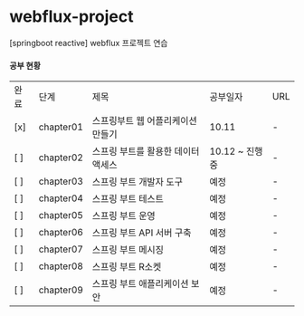 # webflux-project
[springboot reactive] webflux 프로젝트 연습

#### 공부 현황
| | | | | |
|-|-|-|-|-|
|완료|단계|제목|공부일자|URL|
|[x]|chapter01|스프링부트 웹 어플리케이션 만들기|10.11|-|
|[ ]|chapter02|스프링 부트를 활용한 데이터 액세스|10.12 ~ 진행중|-|
|[ ]|chapter03|스프링 부트 개발자 도구|예정|-|
|[ ]|chapter04|스프링 부트 테스트|예정|-|
|[ ]|chapter05|스프링 부트 운영|예정|-|
|[ ]|chapter06|스프링 부트 API 서버 구축|예정|-|
|[ ]|chapter07|스프링 부트 메시징|예정|-|
|[ ]|chapter08|스프링 부트 R소켓|예정|-|
|[ ]|chapter09|스프링 부트 애플리케이션 보안|예정|-|
